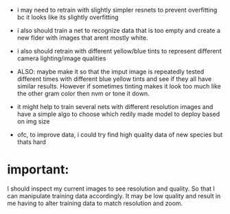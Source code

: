 - i may need to retrain with slightly simpler resnets to prevent overfitting bc it looks like its slightly overfitting
- i also should train a net to recognize data that is too empty and create a new flder with images that arent mostly white.
- i also should retrain with different yellow/blue tints to represent different camera lighting/image qualities

- ALSO: maybe make it so that the imput image is repeatedly tested different times with different blue yellow tints and see if they all have similar results. However if sometimes tinting makes it look too much like the other gram color then nvm or tone it down.

- it might help to train several nets with different resolution images and have a simple algo to choose which redily made model to deploy based on img size
- ofc, to improve data, i could try find high quality data of new species but thats hard

# important:
I should inspect my current images to see resolution and quality. So that I can manipulate training data accordingly. It may be low quality and result in me having to alter training data to match resolution and zoom.
